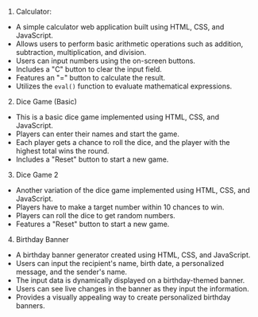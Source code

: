 
 1. Calculator:
* A simple calculator web application built using HTML, CSS, and JavaScript.
* Allows users to perform basic arithmetic operations such as addition, subtraction, multiplication, and division.
* Users can input numbers using the on-screen buttons.
* Includes a "C" button to clear the input field.
* Features an "=" button to calculate the result.
* Utilizes the `eval()` function to evaluate mathematical expressions.

 2. Dice Game (Basic)
* This is a basic dice game implemented using HTML, CSS, and JavaScript.
* Players can enter their names and start the game.
* Each player gets a chance to roll the dice, and the player with the highest total wins the round.
* Includes a "Reset" button to start a new game.

 3. Dice Game 2
* Another variation of the dice game implemented using HTML, CSS, and JavaScript.
* Players have to make a target number within 10 chances to win.
* Players can roll the dice to get random numbers.
* Features a "Reset" button to start a new game.

4. Birthday Banner
* A birthday banner generator created using HTML, CSS, and JavaScript.
* Users can input the recipient's name, birth date, a personalized message, and the sender's name.
* The input data is dynamically displayed on a birthday-themed banner.
* Users can see live changes in the banner as they input the information.
* Provides a visually appealing way to create personalized birthday banners.
